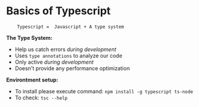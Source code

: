 # Basics of Typescript

```
    Typescript =  Javascript + A type system
```
**The Type System:**

- Help us catch errors *during development*
- Uses `type annotations` to analyze our code
- Only active *during development*
- Doesn't provide any performance optimization

**Environtment setup:**

- To install please execute command: `npm install -g typescript ts-node`
- To check: `tsc --help`
